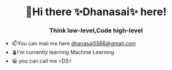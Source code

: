 <h1 align="center" background-color="white">👋Hi there ✨Dhanasai✨ here!</h1>

<h3 align="center">Think low-level,Code high-level</h3>

- 📫You can mail me here dhanasai5566@gmail.com
- 🪴I'm currently learning Machine Learning
- 😀 you can call me ⚡DS⚡


<!-- <p>Technologies:</p>
<p></p>
 -->
